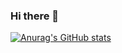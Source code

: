 ### Hi there 👋
[![Anurag's GitHub stats](https://github-readme-stats.vercel.app/api?username=kimchan7415&count_private=true)](https://github.com/anuraghazra/github-readme-stats)

<!--
**kimchan7415/kimchan7415** is a ✨ _special_ ✨ repository because its `README.md` (this file) appears on your GitHub profile.

Here are some ideas to get you started:

- 🔭 I’m currently working on ...
- 🌱 I’m currently learning ...
- 👯 I’m looking to collaborate on ...
- 🤔 I’m looking for help with ...
- 💬 Ask me about ...
- 📫 How to reach me: ...
- 😄 Pronouns: ...
- ⚡ Fun fact: ...
-->
